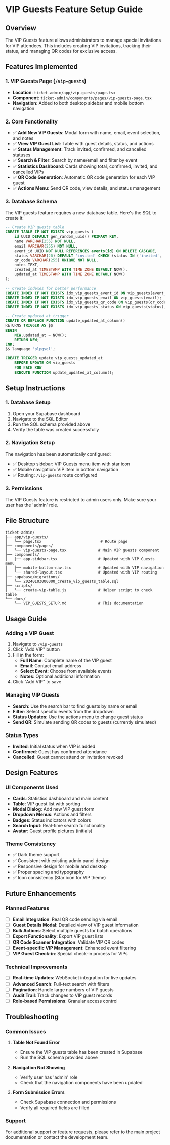 # VIP Guests Feature Setup Guide

## Overview
The VIP Guests feature allows administrators to manage special invitations for VIP attendees. This includes creating VIP invitations, tracking their status, and managing QR codes for exclusive access.

## Features Implemented

### 1. VIP Guests Page (`/vip-guests`)
- **Location**: `ticket-admin/app/vip-guests/page.tsx`
- **Component**: `ticket-admin/components/pages/vip-guests-page.tsx`
- **Navigation**: Added to both desktop sidebar and mobile bottom navigation

### 2. Core Functionality
- ✅ **Add New VIP Guests**: Modal form with name, email, event selection, and notes
- ✅ **View VIP Guest List**: Table with guest details, status, and actions
- ✅ **Status Management**: Track invited, confirmed, and cancelled statuses
- ✅ **Search & Filter**: Search by name/email and filter by event
- ✅ **Statistics Dashboard**: Cards showing total, confirmed, invited, and cancelled VIPs
- ✅ **QR Code Generation**: Automatic QR code generation for each VIP guest
- ✅ **Actions Menu**: Send QR code, view details, and status management

### 3. Database Schema
The VIP guests feature requires a new database table. Here's the SQL to create it:

```sql
-- Create VIP guests table
CREATE TABLE IF NOT EXISTS vip_guests (
    id UUID DEFAULT gen_random_uuid() PRIMARY KEY,
    name VARCHAR(255) NOT NULL,
    email VARCHAR(255) NOT NULL,
    event_id UUID NOT NULL REFERENCES events(id) ON DELETE CASCADE,
    status VARCHAR(20) DEFAULT 'invited' CHECK (status IN ('invited', 'confirmed', 'cancelled')),
    qr_code VARCHAR(255) UNIQUE NOT NULL,
    notes TEXT,
    created_at TIMESTAMP WITH TIME ZONE DEFAULT NOW(),
    updated_at TIMESTAMP WITH TIME ZONE DEFAULT NOW()
);

-- Create indexes for better performance
CREATE INDEX IF NOT EXISTS idx_vip_guests_event_id ON vip_guests(event_id);
CREATE INDEX IF NOT EXISTS idx_vip_guests_email ON vip_guests(email);
CREATE INDEX IF NOT EXISTS idx_vip_guests_qr_code ON vip_guests(qr_code);
CREATE INDEX IF NOT EXISTS idx_vip_guests_status ON vip_guests(status);

-- Create updated_at trigger
CREATE OR REPLACE FUNCTION update_updated_at_column()
RETURNS TRIGGER AS $$
BEGIN
    NEW.updated_at = NOW();
    RETURN NEW;
END;
$$ language 'plpgsql';

CREATE TRIGGER update_vip_guests_updated_at 
    BEFORE UPDATE ON vip_guests 
    FOR EACH ROW 
    EXECUTE FUNCTION update_updated_at_column();
```

## Setup Instructions

### 1. Database Setup
1. Open your Supabase dashboard
2. Navigate to the SQL Editor
3. Run the SQL schema provided above
4. Verify the table was created successfully

### 2. Navigation Setup
The navigation has been automatically configured:
- ✅ Desktop sidebar: VIP Guests menu item with star icon
- ✅ Mobile navigation: VIP item in bottom navigation
- ✅ Routing: `/vip-guests` route configured

### 3. Permissions
The VIP Guests feature is restricted to admin users only. Make sure your user has the 'admin' role.

## File Structure

```
ticket-admin/
├── app/vip-guests/
│   └── page.tsx                          # Route page
├── components/pages/
│   └── vip-guests-page.tsx              # Main VIP guests component
├── components/
│   ├── app-sidebar.tsx                  # Updated with VIP Guests menu
│   ├── mobile-bottom-nav.tsx            # Updated with VIP navigation
│   └── shared-layout.tsx                # Updated with VIP routing
├── supabase/migrations/
│   └── 20240103000000_create_vip_guests_table.sql
├── scripts/
│   └── create-vip-table.js              # Helper script to check table
└── docs/
    └── VIP_GUESTS_SETUP.md              # This documentation
```

## Usage Guide

### Adding a VIP Guest
1. Navigate to `/vip-guests`
2. Click "Add VIP" button
3. Fill in the form:
   - **Full Name**: Complete name of the VIP guest
   - **Email**: Contact email address
   - **Select Event**: Choose from available events
   - **Notes**: Optional additional information
4. Click "Add VIP" to save

### Managing VIP Guests
- **Search**: Use the search bar to find guests by name or email
- **Filter**: Select specific events from the dropdown
- **Status Updates**: Use the actions menu to change guest status
- **Send QR**: Simulate sending QR codes to guests (currently simulated)

### Status Types
- **Invited**: Initial status when VIP is added
- **Confirmed**: Guest has confirmed attendance
- **Cancelled**: Guest cannot attend or invitation revoked

## Design Features

### UI Components Used
- **Cards**: Statistics dashboard and main content
- **Table**: VIP guest list with sorting
- **Modal Dialog**: Add new VIP guest form
- **Dropdown Menus**: Actions and filters
- **Badges**: Status indicators with colors
- **Search Input**: Real-time search functionality
- **Avatar**: Guest profile pictures (initials)

### Theme Consistency
- ✅ Dark theme support
- ✅ Consistent with existing admin panel design
- ✅ Responsive design for mobile and desktop
- ✅ Proper spacing and typography
- ✅ Icon consistency (Star icon for VIP theme)

## Future Enhancements

### Planned Features
- [ ] **Email Integration**: Real QR code sending via email
- [ ] **Guest Details Modal**: Detailed view of VIP guest information
- [ ] **Bulk Actions**: Select multiple guests for batch operations
- [ ] **Export Functionality**: Export VIP guest lists
- [ ] **QR Code Scanner Integration**: Validate VIP QR codes
- [ ] **Event-specific VIP Management**: Enhanced event filtering
- [ ] **VIP Guest Check-in**: Special check-in process for VIPs

### Technical Improvements
- [ ] **Real-time Updates**: WebSocket integration for live updates
- [ ] **Advanced Search**: Full-text search with filters
- [ ] **Pagination**: Handle large numbers of VIP guests
- [ ] **Audit Trail**: Track changes to VIP guest records
- [ ] **Role-based Permissions**: Granular access control

## Troubleshooting

### Common Issues

1. **Table Not Found Error**
   - Ensure the VIP guests table has been created in Supabase
   - Run the SQL schema provided above

2. **Navigation Not Showing**
   - Verify user has 'admin' role
   - Check that the navigation components have been updated

3. **Form Submission Errors**
   - Check Supabase connection and permissions
   - Verify all required fields are filled

### Support
For additional support or feature requests, please refer to the main project documentation or contact the development team.
